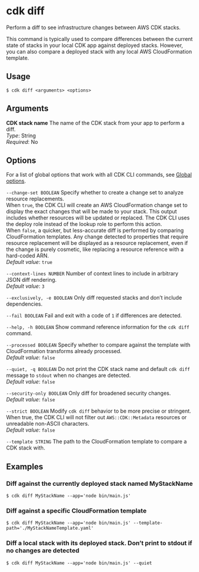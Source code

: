 # cdk diff<a name="ref-cli-cmd-diff"></a>

Perform a diff to see infrastructure changes between AWS CDK stacks\.

This command is typically used to compare differences between the current state of stacks in your local CDK app against deployed stacks\. However, you can also compare a deployed stack with any local AWS CloudFormation template\.

## Usage<a name="ref-cli-cmd-diff-usage"></a>

```
$ cdk diff <arguments> <options>
```

## Arguments<a name="ref-cli-cmd-diff-args"></a>

**CDK stack name**  <a name="ref-cli-cmd-diff-args-stack-name"></a>
The name of the CDK stack from your app to perform a diff\.  
*Type*: String  
*Required*: No

## Options<a name="ref-cli-cmd-diff-options"></a>

For a list of global options that work with all CDK CLI commands, see [Global options](ref-cli-cmd.md#ref-cli-cmd-options)\.

`--change-set BOOLEAN`  <a name="ref-cli-cmd-diff-options-change-set"></a>
Specify whether to create a change set to analyze resource replacements\.  
When `true`, the CDK CLI will create an AWS CloudFormation change set to display the exact changes that will be made to your stack\. This output includes whether resources will be updated or replaced\. The CDK CLI uses the deploy role instead of the lookup role to perform this action\.  
When `false`, a quicker, but less\-accurate diff is performed by comparing CloudFormation templates\. Any change detected to properties that require resource replacement will be displayed as a resource replacement, even if the change is purely cosmetic, like replacing a resource reference with a hard\-coded ARN\.  
*Default value*: `true`

`--context-lines NUMBER`  <a name="ref-cli-cmd-diff-options-context-lines"></a>
Number of context lines to include in arbitrary JSON diff rendering\.  
*Default value*: `3`

`--exclusively, -e BOOLEAN`  <a name="ref-cli-cmd-diff-options-exclusively"></a>
Only diff requested stacks and don’t include dependencies\.

`--fail BOOLEAN`  <a name="ref-cli-cmd-diff-options-fail"></a>
Fail and exit with a code of `1` if differences are detected\.

`--help, -h BOOLEAN`  <a name="ref-cli-cmd-diff-options-help"></a>
Show command reference information for the `cdk diff` command\.

`--processed BOOLEAN`  <a name="ref-cli-cmd-diff-options-processed"></a>
Specify whether to compare against the template with CloudFormation transforms already processed\.  
*Default value*: `false`

`--quiet, -q BOOLEAN`  <a name="ref-cli-cmd-diff-options-quiet"></a>
Do not print the CDK stack name and default `cdk diff` message to `stdout` when no changes are detected\.  
*Default value*: `false`

`--security-only BOOLEAN`  <a name="ref-cli-cmd-diff-options-security-only"></a>
Only diff for broadened security changes\.  
*Default value*: `false`

`--strict BOOLEAN`  <a name="ref-cli-cmd-diff-options-strict"></a>
Modify `cdk diff` behavior to be more precise or stringent\. When true, the CDK CLI will not filter out `AWS::CDK::Metadata` resources or unreadable non\-ASCII characters\.  
*Default value*: `false`

`--template STRING`  <a name="ref-cli-cmd-diff-options-template"></a>
The path to the CloudFormation template to compare a CDK stack with\.

## Examples<a name="ref-cli-cmd-diff-examples"></a>

### Diff against the currently deployed stack named MyStackName<a name="ref-cli-cmd-diff-examples-1"></a>

```
$ cdk diff MyStackName --app='node bin/main.js'
```

### Diff against a specific CloudFormation template<a name="ref-cli-cmd-diff-examples-2"></a>

```
$ cdk diff MyStackName --app='node bin/main.js' --template-path='./MyStackNameTemplate.yaml'
```

### Diff a local stack with its deployed stack\. Don’t print to stdout if no changes are detected<a name="ref-cli-cmd-diff-examples-3"></a>

```
$ cdk diff MyStackName --app='node bin/main.js' --quiet
```